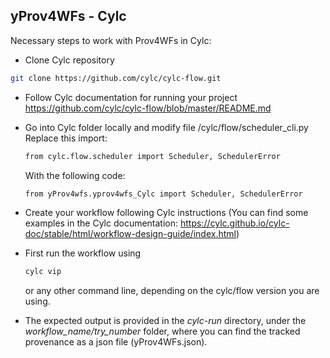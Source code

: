 ## yProv4WFs - Cylc

Necessary steps to work with Prov4WFs in Cylc:

- Clone Cylc repository
```bash
git clone https://github.com/cylc/cylc-flow.git
```

- Follow Cylc documentation for running your project https://github.com/cylc/cylc-flow/blob/master/README.md

- Go into Cylc folder locally and modify file /cylc/flow/scheduler_cli.py
  Replace this import:
  ```bash
  from cylc.flow.scheduler import Scheduler, SchedulerError
  ```
  With the following code:
  ```bash
  from yProv4wfs.yprov4wfs_Cylc import Scheduler, SchedulerError
  
  ```

- Create your workflow following Cylc instructions
  (You can find some examples in the Cylc documentation: 
  https://cylc.github.io/cylc-doc/stable/html/workflow-design-guide/index.html)

- First run the workflow using
  ```bash
  cylc vip
  ```
  or any other command line, depending on the cylc/flow version you are using.

- The expected output is provided in the *cylc-run* directory, under the *workflow_name/try_number* folder, where you can find the tracked provenance as a json file (yProv4WFs.json).
